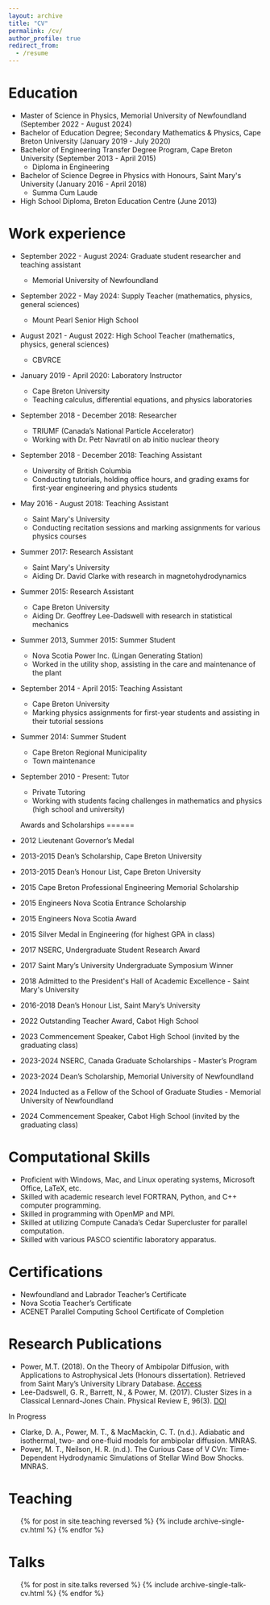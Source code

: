 ```yaml
---
layout: archive
title: "CV"
permalink: /cv/
author_profile: true
redirect_from:
  - /resume
---
```


Education
======
* Master of Science in Physics, Memorial University of Newfoundland (September 2022 - August 2024)
* Bachelor of Education Degree; Secondary Mathematics & Physics, Cape Breton University (January 2019 - July 2020)
* Bachelor of Engineering Transfer Degree Program, Cape Breton University (September 2013 - April 2015)
  * Diploma in Engineering
* Bachelor of Science Degree in Physics with Honours, Saint Mary's University (January 2016 - April 2018)
  * Summa Cum Laude
* High School Diploma, Breton Education Centre (June 2013)

Work experience
======
* September 2022 - August 2024: Graduate student researcher and teaching assistant
  * Memorial University of Newfoundland

* September 2022 - May 2024: Supply Teacher (mathematics, physics, general sciences)
  * Mount Pearl Senior High School

* August 2021 - August 2022: High School Teacher (mathematics, physics, general sciences)
  * CBVRCE

* January 2019 - April 2020: Laboratory Instructor
  * Cape Breton University
  * Teaching calculus, differential equations, and physics laboratories

* September 2018 - December 2018: Researcher
  * TRIUMF (Canada’s National Particle Accelerator)
  * Working with Dr. Petr Navratil on ab initio nuclear theory

* September 2018 - December 2018: Teaching Assistant
  * University of British Columbia
  * Conducting tutorials, holding office hours, and grading exams for first-year engineering and physics students

* May 2016 - August 2018: Teaching Assistant
  * Saint Mary's University
  * Conducting recitation sessions and marking assignments for various physics courses

* Summer 2017: Research Assistant
  * Saint Mary's University
  * Aiding Dr. David Clarke with research in magnetohydrodynamics

* Summer 2015: Research Assistant
  * Cape Breton University
  * Aiding Dr. Geoffrey Lee-Dadswell with research in statistical mechanics

* Summer 2013, Summer 2015: Summer Student
  * Nova Scotia Power Inc. (Lingan Generating Station)
  * Worked in the utility shop, assisting in the care and maintenance of the plant

* September 2014 - April 2015: Teaching Assistant
  * Cape Breton University
  * Marking physics assignments for first-year students and assisting in their tutorial sessions

* Summer 2014: Summer Student
  * Cape Breton Regional Municipality
  * Town maintenance

* September 2010 - Present: Tutor
  * Private Tutoring
  * Working with students facing challenges in mathematics and physics (high school and university)

  Awards and Scholarships
======
* 2012 Lieutenant Governor’s Medal
* 2013-2015 Dean’s Scholarship, Cape Breton University
* 2013-2015 Dean’s Honour List, Cape Breton University
* 2015 Cape Breton Professional Engineering Memorial Scholarship
* 2015 Engineers Nova Scotia Entrance Scholarship
* 2015 Engineers Nova Scotia Award
* 2015 Silver Medal in Engineering (for highest GPA in class)
* 2017 NSERC, Undergraduate Student Research Award
* 2017 Saint Mary’s University Undergraduate Symposium Winner
* 2018 Admitted to the President's Hall of Academic Excellence - Saint Mary's University
* 2016-2018 Dean’s Honour List, Saint Mary’s University
* 2022 Outstanding Teacher Award, Cabot High School
* 2023 Commencement Speaker, Cabot High School (invited by the graduating class)
* 2023-2024 NSERC, Canada Graduate Scholarships - Master’s Program
* 2023-2024 Dean’s Scholarship, Memorial University of Newfoundland
* 2024 Inducted as a Fellow of the School of Graduate Studies - Memorial University of Newfoundland
* 2024 Commencement Speaker, Cabot High School (invited by the graduating class)

Computational Skills
======
* Proficient with Windows, Mac, and Linux operating systems, Microsoft Office, LaTeX, etc.
* Skilled with academic research level FORTRAN, Python, and C++ computer programming.
* Skilled in programming with OpenMP and MPI.
* Skilled at utilizing Compute Canada’s Cedar Supercluster for parallel computation.
* Skilled with various PASCO scientific laboratory apparatus.

Certifications
======
* Newfoundland and Labrador Teacher’s Certificate
* Nova Scotia Teacher’s Certificate
* ACENET Parallel Computing School Certificate of Completion

Research Publications
======
* Power, M.T. (2018). On the Theory of Ambipolar Diffusion, with Applications to Astrophysical Jets (Honours dissertation). Retrieved from Saint Mary’s University Library Database. [Access](http://library2.smu.ca/handle/01/27887)
* Lee-Dadswell, G. R., Barrett, N., & Power, M. (2017). Cluster Sizes in a Classical Lennard-Jones Chain. Physical Review E, 96(3). [DOI](https://doi.org/10.1103/PhysRevE.96.032144)

In Progress
* Clarke, D. A., Power, M. T., & MacMackin, C. T. (n.d.). Adiabatic and isothermal, two- and one-fluid models for ambipolar diffusion. MNRAS.
* Power, M. T., Neilson, H. R. (n.d.). The Curious Case of V CVn: Time-Dependent Hydrodynamic Simulations of Stellar Wind Bow Shocks. MNRAS.

Teaching
======
  <ul>{% for post in site.teaching reversed %}
    {% include archive-single-cv.html %}
  {% endfor %}</ul>

  Talks
======
  <ul>{% for post in site.talks reversed %}
    {% include archive-single-talk-cv.html  %}
  {% endfor %}</ul>